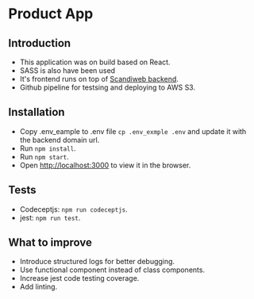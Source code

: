 Product App
=======================

Introduction
------------
- This application was on build based on React.
- SASS is also have been used
- It's frontend runs on top of [Scandiweb backend](https://github.com/yakob-abada/scandiweb).
- Github pipeline for testsing and deploying to AWS S3.

Installation
------------
- Copy .env_eample to .env file `cp .env_exmple .env` and update it with the backend domain url.
- Run `npm install`.
- Run `npm start`.
- Open [http://localhost:3000](http://localhost:3000) to view it in the browser.

Tests
-----
- Codeceptjs: `npm run codeceptjs`.
- jest: `npm run test`.

What to improve
---------------
- Introduce structured logs for better debugging.
- Use functional component instead of class components.
- Increase jest code testing coverage.
- Add linting.
